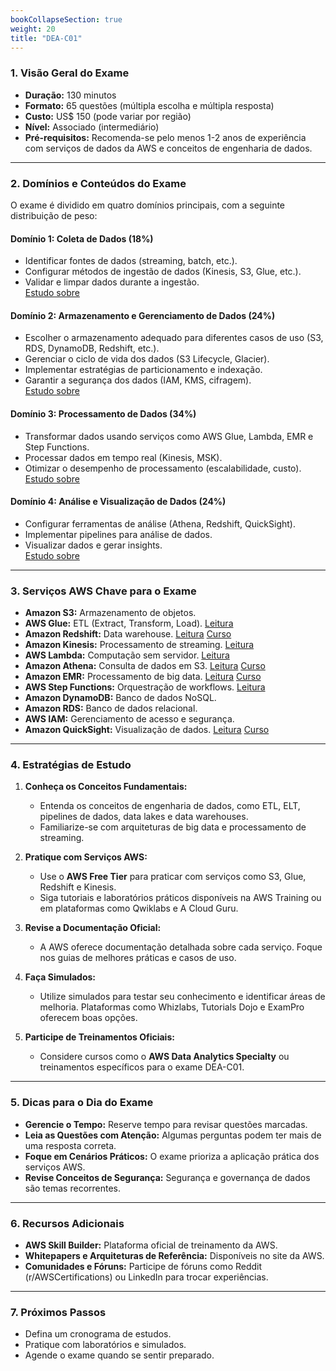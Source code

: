 ```yaml
---
bookCollapseSection: true
weight: 20
title: "DEA-C01"
---
```


### **1. Visão Geral do Exame**
- **Duração:** 130 minutos
- **Formato:** 65 questões (múltipla escolha e múltipla resposta)
- **Custo:** US$ 150 (pode variar por região)
- **Nível:** Associado (intermediário)
- **Pré-requisitos:** Recomenda-se pelo menos 1-2 anos de experiência com serviços de dados da AWS e conceitos de engenharia de dados.

---

### **2. Domínios e Conteúdos do Exame**
O exame é dividido em quatro domínios principais, com a seguinte distribuição de peso:

#### **Domínio 1: Coleta de Dados (18%)**
- Identificar fontes de dados (streaming, batch, etc.).
- Configurar métodos de ingestão de dados (Kinesis, S3, Glue, etc.).
- Validar e limpar dados durante a ingestão. \
[Estudo sobre](dominio1)


#### **Domínio 2: Armazenamento e Gerenciamento de Dados (24%)**
- Escolher o armazenamento adequado para diferentes casos de uso (S3, RDS, DynamoDB, Redshift, etc.).
- Gerenciar o ciclo de vida dos dados (S3 Lifecycle, Glacier).
- Implementar estratégias de particionamento e indexação.
- Garantir a segurança dos dados (IAM, KMS, cifragem). \
[Estudo sobre](dominio2)


#### **Domínio 3: Processamento de Dados (34%)**
- Transformar dados usando serviços como AWS Glue, Lambda, EMR e Step Functions.
- Processar dados em tempo real (Kinesis, MSK).
- Otimizar o desempenho de processamento (escalabilidade, custo). \
[Estudo sobre](dominio3)


#### **Domínio 4: Análise e Visualização de Dados (24%)**
- Configurar ferramentas de análise (Athena, Redshift, QuickSight).
- Implementar pipelines para análise de dados.
- Visualizar dados e gerar insights. \
[Estudo sobre](dominio4)


---

### **3. Serviços AWS Chave para o Exame**
- **Amazon S3:** Armazenamento de objetos.
- **AWS Glue:** ETL (Extract, Transform, Load). [Leitura](glue)
- **Amazon Redshift:** Data warehouse. [Leitura](redshift) [Curso](https://explore.skillbuilder.aws/learn/courses/16151/getting-started-with-amazon-redshift-portugues)
- **Amazon Kinesis:** Processamento de streaming. [Leitura](kinesis)
- **AWS Lambda:** Computação sem servidor. [Leitura](lambda)
- **Amazon Athena:** Consulta de dados em S3. [Leitura](athena) [Curso](https://explore.skillbuilder.aws/learn/courses/5838/introduction-to-amazon-athena-portugues)
- **Amazon EMR:** Processamento de big data. [Leitura](emr) [Curso](https://explore.skillbuilder.aws/learn/courses/21515/conceitos-basicos-do-amazon-emr-portugues-amazon-emr-getting-started-portuguese)
- **AWS Step Functions:** Orquestração de workflows. [Leitura](stepfunctions)
- **Amazon DynamoDB:** Banco de dados NoSQL.
- **Amazon RDS:** Banco de dados relacional.
- **AWS IAM:** Gerenciamento de acesso e segurança.
- **Amazon QuickSight:** Visualização de dados. [Leitura](quicksight) [Curso](https://explore.skillbuilder.aws/learn/courses/21446/criacao-avancada-de-business-intelligence-do-amazon-quicksight-parte-1-portugues-amazon-quicksight-advanced-business-intelligence-authoring-part-1-portuguese)

---

### **4. Estratégias de Estudo**
1. **Conheça os Conceitos Fundamentais:**
   - Entenda os conceitos de engenharia de dados, como ETL, ELT, pipelines de dados, data lakes e data warehouses.
   - Familiarize-se com arquiteturas de big data e processamento de streaming.

2. **Pratique com Serviços AWS:**
   - Use o **AWS Free Tier** para praticar com serviços como S3, Glue, Redshift e Kinesis.
   - Siga tutoriais e laboratórios práticos disponíveis na AWS Training ou em plataformas como Qwiklabs e A Cloud Guru.

3. **Revise a Documentação Oficial:**
   - A AWS oferece documentação detalhada sobre cada serviço. Foque nos guias de melhores práticas e casos de uso.

4. **Faça Simulados:**
   - Utilize simulados para testar seu conhecimento e identificar áreas de melhoria. Plataformas como Whizlabs, Tutorials Dojo e ExamPro oferecem boas opções.

5. **Participe de Treinamentos Oficiais:**
   - Considere cursos como o **AWS Data Analytics Specialty** ou treinamentos específicos para o exame DEA-C01.

---

### **5. Dicas para o Dia do Exame**
- **Gerencie o Tempo:** Reserve tempo para revisar questões marcadas.
- **Leia as Questões com Atenção:** Algumas perguntas podem ter mais de uma resposta correta.
- **Foque em Cenários Práticos:** O exame prioriza a aplicação prática dos serviços AWS.
- **Revise Conceitos de Segurança:** Segurança e governança de dados são temas recorrentes.

---

### **6. Recursos Adicionais**
- **AWS Skill Builder:** Plataforma oficial de treinamento da AWS.
- **Whitepapers e Arquiteturas de Referência:** Disponíveis no site da AWS.
- **Comunidades e Fóruns:** Participe de fóruns como Reddit (r/AWSCertifications) ou LinkedIn para trocar experiências.

---

### **7. Próximos Passos**
- Defina um cronograma de estudos.
- Pratique com laboratórios e simulados.
- Agende o exame quando se sentir preparado.